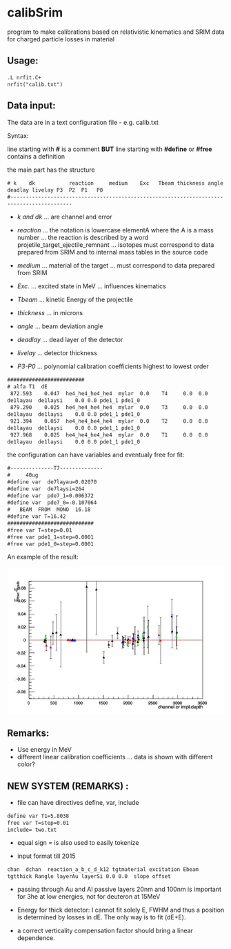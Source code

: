 calibSrim
=========

program to make calibrations based on relativistic kinematics and SRIM data for charged particle losses in material 

Usage:
---------

```
.L nrfit.C+
nrfit("calib.txt")
```


Data input:
-----------

The data are in a text configuration file - e.g. calib.txt

Syntax:

line starting with __#__ is a comment
**BUT**
line starting with __#define__ or __#free__ contains a definition

the main part has the structure

```#-----------------------------------------------------------------------------------------
# k    dk           reaction     medium    Exc   Tbeam thickness angle   deadlay livelay P3  P2  P1   P0
#------------------------------------------------------------------------------------------
```

* _k and dk_ ... are channel and error

* _reaction_ ... the notation is lowercase elementA where the A is a mass number
         ... the reaction is described by a word projetile_target_ejectile_remnant
         ... isotopes must correspond to data prepared from SRIM and to internal mass tables in the source code

* _medium_ ... material of the target
       ... must correspond to data prepared from SRIM

* _Exc._   ... excited state in MeV ... influences kinematics

* _Tbeam_  ... kinetic Energy of the projectile

* _thickness_ ... in microns

* _angle_ ...    beam deviation angle

* _deadlay_ ... dead layer of the detector

* _livelay_ ... detector thickness

* _P3-P0_ ...  polynomial calibration coefficients highest to lowest order

```
#########################
# alfa T1  dE
 872.593    0.047  he4_he4_he4_he4  mylar  0.0    T4     0.0  0.0   de1layau  de1laysi    0.0 0.0 pde1_1 pde1_0
 879.290    0.025  he4_he4_he4_he4  mylar  0.0    T3     0.0  0.0   de1layau  de1laysi    0.0 0.0 pde1_1 pde1_0
 921.394    0.057  he4_he4_he4_he4  mylar  0.0    T2     0.0  0.0   de1layau  de1laysi    0.0 0.0 pde1_1 pde1_0
 927.968    0.025  he4_he4_he4_he4  mylar  0.0    T1     0.0  0.0   de1layau  de1laysi    0.0 0.0 pde1_1 pde1_0

```


the configuration can have variables and eventualy free for fit:

```
#--------------T7--------------
#     40ug
#define var  de7layau=0.02070
#define var  de7laysi=264
#define var  pde7_1=0.006372
#define var  pde7_0=-0.107064
#   BEAM  FROM  MONO  16.18
#define var T=16.42
############################
#free var T=step=0.01
#free var pde1_1=step=0.0001
#free var pde1_0=step=0.0001
```

An example of the result:

![alt text](https://github.com/jaromrax/calibNR/blob/master/calib_complex.jpg "pull graph")

Remarks:
----------

* Use energy in MeV
* different linear calibration coefficients ... data is shown with different color?

 NEW SYSTEM  (REMARKS) :
 -----------

*  file can have directives define, var, include
```
define var T1=5.8038   
free var T=step=0.01  
include= two.txt
```

* equal sign = is also used to easily tokenize

* input format till 2015
```
chan  dchan  reaction_a_b_c_d_k12 tgtmaterial excitation Ebeam tgtthick Rangle layerAu layerSi 0.0 0.0  slope offset
```

* passing through Au and Al passive layers 20nm and 100nm is important for 3he at low energies, not for deuteron at 15MeV

* Energy for thick detector: I cannot fit solely E, FWHM and thus a position is determined by losses in dE. The only way is to fit (dE+E).

* a correct verticality compensation factor should bring a linear dependence.
